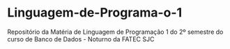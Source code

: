 # Linguagem-de-Programa-o-1
Repositório da Matéria de Linguagem de Programação 1 do 2º semestre do curso de Banco de Dados - Noturno da FATEC SJC
